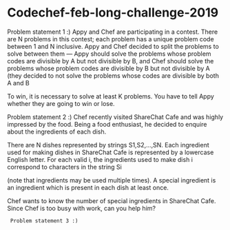 # Codechef-feb-long-challenge-2019
  Problem statement 1 :)
     Appy and Chef are participating in a contest. There are N problems in this contest; each problem has a unique problem code between 1 and N inclusive. Appy and Chef decided to split the problems to solve between them ― Appy should solve the problems whose problem codes are divisible by A but not divisible by B, and Chef should solve the problems whose problem codes are divisible by B but not divisible by A (they decided to not solve the problems whose codes are divisible by both A and B

To win, it is necessary to solve at least K
problems. You have to tell Appy whether they are going to win or lose.

   Problem statement 2 :)
      Chef recently visited ShareChat Cafe and was highly impressed by the food. Being a food enthusiast, he decided to enquire about the ingredients of each dish.

There are N
dishes represented by strings S1,S2,…,SN. Each ingredient used for making dishes in ShareChat Cafe is represented by a lowercase English letter. For each valid i, the ingredients used to make dish i correspond to characters in the string Si

(note that ingredients may be used multiple times). A special ingredient is an ingredient which is present in each dish at least once.

Chef wants to know the number of special ingredients in ShareChat Cafe. Since Chef is too busy with work, can you help him?


     Problem statement 3 :)
     
